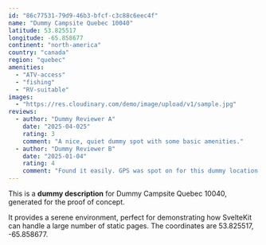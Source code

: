 ```yaml
---
id: "86c77531-79d9-46b3-bfcf-c3c88c6eec4f"
name: "Dummy Campsite Quebec 10040"
latitude: 53.825517
longitude: -65.858677
continent: "north-america"
country: "canada"
region: "quebec"
amenities:
  - "ATV-access"
  - "fishing"
  - "RV-suitable"
images:
  - "https://res.cloudinary.com/demo/image/upload/v1/sample.jpg"
reviews:
  - author: "Dummy Reviewer A"
    date: "2025-04-025"
    rating: 3
    comment: "A nice, quiet dummy spot with some basic amenities."
  - author: "Dummy Reviewer B"
    date: "2025-01-04"
    rating: 4
    comment: "Found it easily. GPS was spot on for this dummy location."
---
```


This is a **dummy description** for Dummy Campsite Quebec 10040, generated for the proof of concept.

It provides a serene environment, perfect for demonstrating how SvelteKit can handle a large number of static pages. The coordinates are 53.825517, -65.858677.
